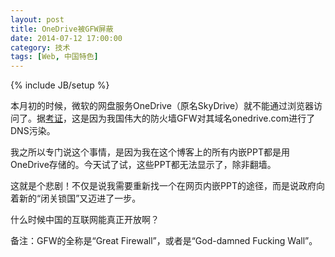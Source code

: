 ```yaml
---
layout: post
title: OneDrive被GFW屏蔽
date: 2014-07-12 17:00:00
category: 技术
tags: [Web, 中国特色]
---
```

{% include JB/setup %}

本月初的时候，微软的网盘服务OneDrive（原名SkyDrive）就不能通过浏览器访问了。据[考证](http://hjc.im/explanation-why-onedrive-blocked/)，这是因为我国伟大的防火墙GFW对其域名onedrive.com进行了DNS污染。

<!--more-->

我之所以专门说这个事情，是因为我在这个博客上的所有内嵌PPT都是用OneDrive存储的。今天试了试，这些PPT都无法显示了，除非翻墙。

这就是个悲剧！不仅是说我需要重新找一个在网页内嵌PPT的途径，而是说政府向着新的“闭关锁国”又迈进了一步。

什么时候中国的互联网能真正开放啊？

备注：GFW的全称是“Great Firewall”，或者是“God-damned Fucking Wall”。